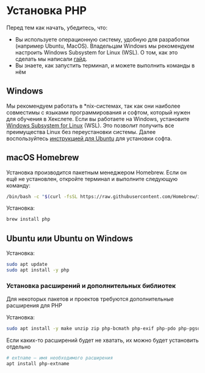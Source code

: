 # Установка PHP

Перед тем как начать, убедитесь, что:

* Вы используете операционную систему, удобную для разработки (например Ubuntu, MacOS). Владельцам Windows мы рекомендуем настроить Windows Subsystem for Linux (WSL). О том, как это сделать мы написали [гайд](https://guides.hexlet.io/ubuntu-linux-in-windows/).
* Вы знаете, как запустить терминал, и можете выполнить команды в нём

## Windows

Мы рекомендуем работать в *nix-системах, так как они наиболее совместимы с языками программирования и софтом, который нужен для обучения в Хекслете. Если вы работаете на Windows, установите [Windows Subsystem for Linux](https://docs.microsoft.com/ru-ru/windows/wsl/install-win10) (WSL). Это позволит получить все преимущества Linux без переустановки системы. Далее воспользуйтесь [инструкцией для Ubuntu](#менеджеры-linux) для установки софта.

## macOS Homebrew

Установка производится пакетным менеджером Homebrew. Если он ещё не установлен, откройте терминал и выполните следующую команду:

```bash
/bin/bash -c "$(curl -fsSL https://raw.githubusercontent.com/Homebrew/install/HEAD/install.sh)"
```

Установка:

```bash
brew install php
```

## Ubuntu или Ubuntu on Windows

Установка:

```bash
sudo apt update
sudo apt install -y php
```

### Установка расширений и дополнительных библиотек

Для некоторых пакетов и проектов требуются дополнительные расширения для PHP

Установка:

```bash
sudo apt install -y make unzip zip php-bcmath php-exif php-pdo php-pgsql php-zip php-xdebug php-dom php-xml php-mbstring php-sqlite3 php-curl
```

Если каких-то расширений будет не хватать, их можно будет установить отдельно

```bash
# extname — имя необходимого расширения
apt install php-extname
```
